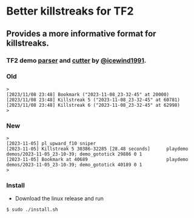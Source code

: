 # Better killstreaks for TF2

## Provides a more informative format for killstreaks.

### TF2 demo [parser](https://github.com/demostf/parser) and [cutter](https://github.com/demostf/edit) by [@icewind1991](https://github.com/icewind1991/).

### Old
```
>
[2023/11/08 23:48] Bookmark ("2023-11-08_23-32-45" at 20000)
[2023/11/08 23:48] Killstreak 5 ("2023-11-08_23-32-45" at 60781)
[2023/11/08 23:48] Killstreak 6 ("2023-11-08_23-32-45" at 62998)
>
```

### New
```
>
[2023-11-05] pl_upward_f10 sniper
[2023-11-05] Killstreak 5 30386-32285 [28.48 seconds]      playdemo demos/2023-11-05_23-10-39; demo_gototick 29886 0 1
[2023-11-05] Bookmark at 40689                             playdemo demos/2023-11-05_23-10-39; demo_gototick 40189 0 1
>
```
### Install
* Download the linux release and run
```console
$ sudo ./install.sh
```
